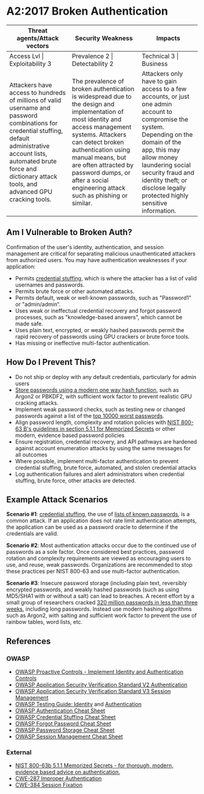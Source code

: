 # A2:2017 Broken Authentication

| Threat agents/Attack vectors | Security Weakness           | Impacts               |
| -- | -- | -- |
| Access Lvl \| Exploitability 3 | Prevalence 2 \| Detectability 2 | Technical 3 \| Business |
| Attackers have access to hundreds of millions of valid username and password combinations for credential stuffing, default administrative account lists, automated brute force and dictionary attack tools, and advanced GPU cracking tools.  | The prevalence of broken authentication is widespread due to the design and implementation of most identity and access management systems. Attackers can detect broken authentication using manual means, but are often attracted by password dumps, or after a social engineering attack such as phishing or similar. | Attackers only have to gain access to a few accounts, or just one admin  account to compromise the system. Depending on the domain of the app, this may allow money laundering social security fraud and identity theft; or disclose legally protected highly sensitive information. |

## Am I Vulnerable to Broken Auth?

Confirmation of the user's identity, authentication, and session management are critical for separating malicious unauthenticated attackers from authorized users.
You may have authentication weaknesses if your application:

* Permits [credential stuffing](https://www.owasp.org/index.php/Credential_stuffing), which is where the attacker has a list of valid usernames and passwords.
* Permits brute force or other automated attacks.
* Permits default, weak or well-known passwords, such as "Password1" or "admin/admin“.
* Uses weak or ineffectual credential recovery and forgot password processes, such as "knowledge-based answers", which cannot be made safe.
* Uses plain text, encrypted, or weakly hashed passwords permit the rapid recovery of passwords using GPU crackers or brute force tools.
* Has missing or ineffective multi-factor authentication.

## How Do I Prevent This?

* Do not ship or deploy with any default credentials, particularly for admin users
* [Store passwords using a modern one way hash function](https://www.owasp.org/index.php/Password_Storage_Cheat_Sheet#Leverage_an_adaptive_one-way_function), such as Argon2 or PBKDF2, with sufficient work factor to prevent realistic GPU cracking attacks.
* Implement weak password checks, such as testing new or changed passwords against a list of the [top 10000 worst passwords](https://github.com/danielmiessler/SecLists/tree/master/Passwords).
* Align password length, complexity and rotation policies with [NIST 800-63 B's guidelines in section 5.1.1 for Memorized Secrets](https://pages.nist.gov/800-63-3/sp800-63b.html#memsecret) or other modern, evidence based password policies
* Ensure registration, credential recovery, and API pathways are hardened against account enumeration attacks by using the same messages for all outcomes
* Where possible, implement multi-factor authentication to prevent credential stuffing, brute force, automated, and stolen credential attacks
* Log authentication failures and alert administrators when credential stuffing, brute force, other attacks are detected.

## Example Attack Scenarios

**Scenario #1**: [credential stuffing](https://www.owasp.org/index.php/Credential_stuffing), the use of [lists of known passwords](https://github.com/danielmiessler/SecLists), is a common attack. If an application does not rate limit authentication attempts, the application can be used as a password oracle to determine if the credentials are valid.

**Scenario #2**: Most authentication attacks occur due to the continued use of passwords as a sole factor. Once considered best practices, password rotation and complexity requirements are viewed as encouraging users to use, and reuse, weak passwords. Organizations are recommended to stop these practices per NIST 800-63 and use multi-factor authentication.

**Scenario #3**: Insecure password storage (including plain text, reversibly encrypted passwords, and weakly hashed passwords (such as using MD5/SHA1 with or without a salt) can lead to breaches. A recent effort by a small group of researchers cracked [320 million passwords in less than three weeks](https://cynosureprime.blogspot.com.au/2017/08/320-million-hashes-exposed.html), including long passwords. Instead use modern hashing algorithms such as Argon2, with salting and sufficient work factor to prevent the use of rainbow tables, word lists, etc.

## References

### OWASP

* [OWASP Proactive Controls - Implement Identity and Authentication Controls]((https://www.owasp.org/index.php/OWASP_Proactive_Controls#5:_Implement_Identity_and_Authentication_Controls))
* [OWASP Application Security Verification Standard V2 Authentication](https://www.owasp.org/index.php/Category:OWASP_Application_Security_Verification_Standard_Project#tab=Home)
* [OWASP Application Security Verification Standard V3 Session Management](https://www.owasp.org/index.php/Category:OWASP_Application_Security_Verification_Standard_Project#tab=Home)
* [OWASP Testing Guide: Identity](https://www.owasp.org/index.php/Testing_Identity_Management)
 and [Authentication](https://www.owasp.org/index.php/Testing_for_authentication)
* [OWASP Authentication Cheat Sheet](https://www.owasp.org/index.php/Authentication_Cheat_Sheet)
* [OWASP Credential Stuffing Cheat Sheet](https://www.owasp.org/index.php/Credential_Stuffing_Prevention_Cheat_Sheet)
* [OWASP Forgot Password Cheat Sheet](https://www.owasp.org/index.php/Forgot_Password_Cheat_Sheet)
* [OWASP Password Storage Cheat Sheet](https://www.owasp.org/index.php/Password_Storage_Cheat_Sheet)
* [OWASP Session Management Cheat Sheet](https://www.owasp.org/index.php/Session_Management_Cheat_Sheet)

### External

* [NIST 800-63b 5.1.1 Memorized Secrets - for thorough, modern, evidence based advice on authentication.](https://pages.nist.gov/800-63-3/sp800-63b.html#memsecret)
* [CWE-287 Improper Authentication](https://cwe.mitre.org/data/definitions/287.html)
* [CWE-384 Session Fixation](https://cwe.mitre.org/data/definitions/384.html)
